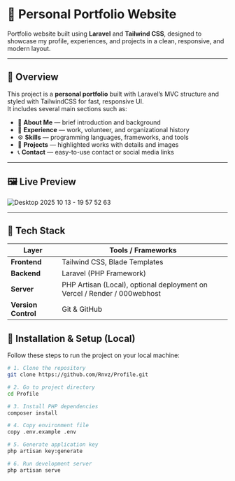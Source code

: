 # 🌟 Personal Portfolio Website

Portfolio website built using **Laravel** and **Tailwind CSS**, designed to showcase my profile, experiences, and projects in a clean, responsive, and modern layout.

---

## 🧭 Overview

This project is a **personal portfolio** built with Laravel’s MVC structure and styled with TailwindCSS for fast, responsive UI.  
It includes several main sections such as:

- 👤 **About Me** — brief introduction and background  
- 💼 **Experience** — work, volunteer, and organizational history  
- ⚙️ **Skills** — programming languages, frameworks, and tools  
- 📁 **Projects** — highlighted works with details and images  
- 📞 **Contact** — easy-to-use contact or social media links

---

## 🖼️ Live Preview


![Desktop 2025 10 13 - 19 57 52 63](https://github.com/user-attachments/assets/692bab44-57d3-4617-b020-24784615892d)


---

## 🧩 Tech Stack

| Layer | Tools / Frameworks |
|-------|--------------------|
| **Frontend** | Tailwind CSS, Blade Templates |
| **Backend** | Laravel (PHP Framework) |
| **Server** | PHP Artisan (Local), optional deployment on Vercel / Render / 000webhost |
| **Version Control** | Git & GitHub |



## 🚀 Installation & Setup (Local)

Follow these steps to run the project on your local machine:

```bash
# 1. Clone the repository
git clone https://github.com/Rnvz/Profile.git

# 2. Go to project directory
cd Profile

# 3. Install PHP dependencies
composer install

# 4. Copy environment file
copy .env.example .env

# 5. Generate application key
php artisan key:generate

# 6. Run development server
php artisan serve
